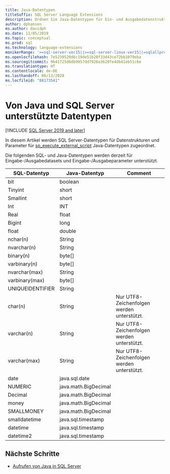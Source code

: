 ```yaml
---
title: Java-Datentypen
titleSuffix: SQL Server Language Extensions
description: Ordnen Sie Java-Datentypen für Ein- und Ausgabedatenstrukturen und für Eingabeparameter für „sp_execute_external_script“ SQL Server zu.
author: dphansen
ms.author: davidph
ms.date: 11/05/2019
ms.topic: conceptual
ms.prod: sql
ms.technology: language-extensions
monikerRange: '>=sql-server-ver15||>=sql-server-linux-ver15||=sqlallproducts-allversions'
ms.openlocfilehash: 7e5239520d6c19de51b20f33d43ce72bb1079eba
ms.sourcegitcommit: 9b41725d6db9957dd7928a3620fe4db41eb51c6e
ms.translationtype: HT
ms.contentlocale: de-DE
ms.lasthandoff: 08/13/2020
ms.locfileid: "88173541"
---
```

# <a name="java-and-sql-server-supported-data-types"></a>Von Java und SQL Server unterstützte Datentypen
[!INCLUDE [SQL Server 2019 and later](../../includes/applies-to-version/sqlserver2019.md)]

In diesem Artikel werden SQL Server-Datentypen für Datenstrukturen und Parameter für [sp_execute_external_script](https://docs.microsoft.com/sql/relational-databases/system-stored-procedures/sp-execute-external-script-transact-sql) Java-Datentypen zugeordnet.

Die folgenden SQL- und Java-Datentypen werden derzeit für Eingabe-/Ausgabedatasets und Eingabe-/Ausgabeparameter unterstützt.

| SQL-Datentyp        | Java-Datentyp | Comment |
| ------------- |-------------|-|
| bit      | boolean | |
| Tinyint      | short      | |
| Smallint | short      | |
| Int | INT      | |
| Real | float      | |
| Bigint | long      | |
| float | double      | |
| nchar(n) | String      | |
| nvarchar(n) | String      | |
| binary(n) | byte[]      | |
| varbinary(n) | byte[]      | |
| nvarchar(max) | String      | |
| varbinary(max) | byte[]      | |
| UNIQUEIDENTIFIER | String | |
| char(n) | String | Nur UTF8-Zeichenfolgen werden unterstützt. |
| varchar(n) | String | Nur UTF8-Zeichenfolgen werden unterstützt. |
| varchar(max) | String | Nur UTF8-Zeichenfolgen werden unterstützt. |
| date | java.sql.date  | |
| NUMERIC | java.math.BigDecimal  | |
| Decimal | java.math.BigDecimal  | |
| money | java.math.BigDecimal  | |
| SMALLMONEY | java.math.BigDecimal  | |
| smalldatetime | java.sql.timestamp  | |
| datetime | java.sql.timestamp  | |
| datetime2 | java.sql.timestamp  | |


## <a name="next-steps"></a>Nächste Schritte

+ [Aufrufen von Java in SQL Server](../how-to/call-java-from-sql.md)
